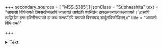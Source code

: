 +++
secondary_sources = [ "MSS_5385",]
jsonClass = "Subhaashita"
text = "आवासो विपिनायते प्रियसखीमालापि जालायते तापोऽपि श्वसितेन दावदहनज्वालाकलापायते।  \nसापि त्वद्विरहेण हन्त हरिणीरूपायते हा कथं कन्दर्पोऽपि यमायते विरचयञ् शार्दूलविक्रीडितम्॥"
title = "आवासो विपिनायते"

+++

<details><summary>Text</summary>

आवासो विपिनायते प्रियसखीमालापि जालायते तापोऽपि श्वसितेन दावदहनज्वालाकलापायते।  
सापि त्वद्विरहेण हन्त हरिणीरूपायते हा कथं कन्दर्पोऽपि यमायते विरचयञ् शार्दूलविक्रीडितम्॥
</details>
